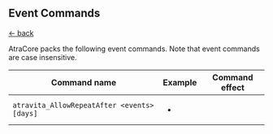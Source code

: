 ## Event Commands

[<- back](../README.md)

AtraCore packs the following event commands. Note that event commands are case insensitive.

Command name | Example | Command effect 
-------------|---------|-------------
`atravita_AllowRepeatAfter <events> [days]` | <ul><li></ul>
